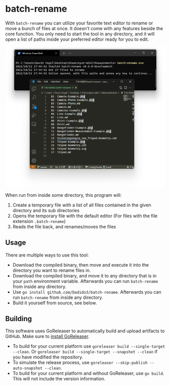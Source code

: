 # batch-rename

With `batch-rename` you can utilize your favorite text editor to rename or move a bunch of files at once.
It doesn't come with any features beside the core function.
You only need to start the tool in any directory, and it will open a list of paths inside your preferred editor ready for you to edit.

![Example screenshot](screenshots/example.png)

When run from inside some directory, this program will:

1. Create a temporary file with a list of all files contained in the given directory and its sub directories
2. Opens the temporary file with the default editor (For files with the file extension `.batch-rename`)
3. Reads the file back, and renames/moves the files

## Usage

There are multiple ways to use this tool:

- Download the compiled binary, then move and execute it into the directory you want to rename files in.
- Download the compiled binary, and move it to any directory that is in your `path` environment variable. Afterwards you can run `batch-rename` from inside any directory.
- Use `go install github.com/Dadido3/batch-rename`. Afterwards you can run `batch-rename` from inside any directory.
- Build it yourself from source, see below.

## Building

This software uses GoReleaser to automatically build and upload artifacts to GitHub.
Make sure to [install GoReleaser](https://goreleaser.com/install/).

- To build for your current platform use `goreleaser build --single-target --clean`. Or `goreleaser build --single-target --snapshot --clean` if you have modified the repository.
- To simulate the release process, use `goreleaser --skip-publish --auto-snapshot --clean`.
- To build for your current platform and without GoReleaser, use `go build`. This will not include the version information.
